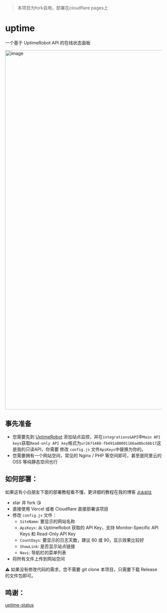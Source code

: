 > 本项目为fork自用，部署在cloudflare pages上
# uptime

一个基于 UptimeRobot API 的在线状态面板

<img width="1152" alt="image" src="https://user-images.githubusercontent.com/25887822/178935137-6d23521d-5894-4fb8-922d-3575be4f7abc.png">

## 事先准备

- 您需要先到 [UptimeRobot](https://uptimerobot.com/ "UptimeRobot") 添加站点监控，并在`integrations&API`中`Main API keys`获取`Read-only API key`格式为`ur2671488-fb491a80091166a48bc66b17`这是我的只读API，你需要 修改 `config.js` 文件`ApiKeys`中替换为你的。
- 您需要拥有一个网站空间，常见的 Nginx / PHP 等空间即可，甚至是阿里云的 OSS 等纯静态空间也行

## 如何部署：
如果这有小白朋友下面的部署教程看不懂，更详细的教程在我的博客 [ `点击前往`](https://blog.aizrf.com/p/62)
- star 并 fork 😘
- 直接使用 Vercel 或者 Cloudflare 直接部署该项目
- 修改 `config.js` 文件：
   - `SiteName`: 要显示的网站名称
   - `ApiKeys`: 从 UptimeRobot 获取的 API Key，支持 Monitor-Specific API Keys 和 Read-Only API Key
   - `CountDays`: 要显示的日志天数，建议 60 或 90，显示效果比较好
   - `ShowLink`: 是否显示站点链接
   - `Navi`: 导航栏的菜单列表
- 将所有文件上传到网站空间

⚠️ 如果没有修改代码的需求，您不需要 git clone 本项目，只需要下载 Release 的文件包即可。

## 鸣谢：

 [uptime-status](https://github.com/yb/uptime-status/ "uptime-status")
